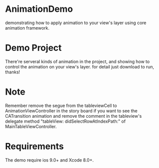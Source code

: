 # AnimationDemo
demonstrating how to apply animation to your view's layer using core animation framework.

# Demo Project

There're serveral kinds of animation in the project, and showing how to control the animation on your view's layer. for detail just download to run, thanks!

# Note
Remember remove the segue from the tableviewCell to AnimationViewController in the story board if you want to see the CATransition animation and remove the comment in the tableview's delegate method "tableView: didSelectRowAtIndexPath:" of MainTableViewController.

# Requirements
The demo require ios 9.0+ and Xcode 8.0+.
